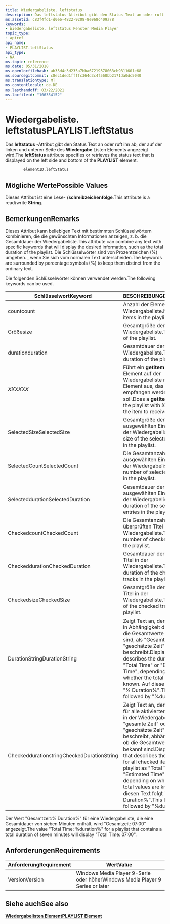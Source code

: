 ```yaml
---
title: Wiedergabeliste. leftstatus
description: Das leftstatus-Attribut gibt den Status Text an oder ruft ihn ab, der auf der linken und unteren Seite des Wiedergabelisten Elements angezeigt wird.
ms.assetid: c83f4fd1-d0e6-4822-9208-8e968c409a78
keywords:
- Wiedergabeliste. leftstatus Fenster Media Player
topic_type:
- apiref
api_name:
- PLAYLIST.leftStatus
api_type:
- NA
ms.topic: reference
ms.date: 05/31/2018
ms.openlocfilehash: ab33d4c3d235a7bba67219378063cb9811601e68
ms.sourcegitcommit: c8ec1ded1ffffc364d3c4f560bb2171da0dc5040
ms.translationtype: MT
ms.contentlocale: de-DE
ms.lasthandoff: 03/22/2021
ms.locfileid: "106354152"
---
```

# <a name="playlistleftstatus"></a><span data-ttu-id="1f9ed-104">Wiedergabeliste. leftstatus</span><span class="sxs-lookup"><span data-stu-id="1f9ed-104">PLAYLIST.leftStatus</span></span>

<span data-ttu-id="1f9ed-105">Das **leftstatus** -Attribut gibt den Status Text an oder ruft ihn ab, der auf der linken und unteren Seite des **Wiedergabe** Listen Elements angezeigt wird.</span><span class="sxs-lookup"><span data-stu-id="1f9ed-105">The **leftStatus** attribute specifies or retrieves the status text that is displayed on the left side and bottom of the **PLAYLIST** element.</span></span>

``` syntax
        elementID.leftStatus
```

## <a name="possible-values"></a><span data-ttu-id="1f9ed-106">Mögliche Werte</span><span class="sxs-lookup"><span data-stu-id="1f9ed-106">Possible Values</span></span>

<span data-ttu-id="1f9ed-107">Dieses Attribut ist eine Lese- **/schreibzeichenfolge**.</span><span class="sxs-lookup"><span data-stu-id="1f9ed-107">This attribute is a read/write **String**.</span></span>

## <a name="remarks"></a><span data-ttu-id="1f9ed-108">Bemerkungen</span><span class="sxs-lookup"><span data-stu-id="1f9ed-108">Remarks</span></span>

<span data-ttu-id="1f9ed-109">Dieses Attribut kann beliebigen Text mit bestimmten Schlüsselwörtern kombinieren, die die gewünschten Informationen anzeigen, z. b. die Gesamtdauer der Wiedergabeliste.</span><span class="sxs-lookup"><span data-stu-id="1f9ed-109">This attribute can combine any text with specific keywords that will display the desired information, such as the total duration of the playlist.</span></span> <span data-ttu-id="1f9ed-110">Die Schlüsselwörter sind von Prozentzeichen (%) umgeben. , wenn Sie sich vom normalen Text unterscheiden.</span><span class="sxs-lookup"><span data-stu-id="1f9ed-110">The keywords are surrounded by percentage symbols (%) to keep them distinct from the ordinary text.</span></span>

<span data-ttu-id="1f9ed-111">Die folgenden Schlüsselwörter können verwendet werden.</span><span class="sxs-lookup"><span data-stu-id="1f9ed-111">The following keywords can be used.</span></span>



| <span data-ttu-id="1f9ed-112">Schlüsselwort</span><span class="sxs-lookup"><span data-stu-id="1f9ed-112">Keyword</span></span>               | <span data-ttu-id="1f9ed-113">BESCHREIBUNG</span><span class="sxs-lookup"><span data-stu-id="1f9ed-113">Description</span></span>                                                                                                                                                                                                  |
|-----------------------|--------------------------------------------------------------------------------------------------------------------------------------------------------------------------------------------------------------|
| <span data-ttu-id="1f9ed-114">count</span><span class="sxs-lookup"><span data-stu-id="1f9ed-114">count</span></span>                 | <span data-ttu-id="1f9ed-115">Anzahl der Elemente in der Wiedergabeliste.</span><span class="sxs-lookup"><span data-stu-id="1f9ed-115">Number of items in the playlist.</span></span>                                                                                                                                                                             |
| <span data-ttu-id="1f9ed-116">Größe</span><span class="sxs-lookup"><span data-stu-id="1f9ed-116">size</span></span>                  | <span data-ttu-id="1f9ed-117">Gesamtgröße der Wiedergabeliste.</span><span class="sxs-lookup"><span data-stu-id="1f9ed-117">Total size of the playlist.</span></span>                                                                                                                                                                                  |
| <span data-ttu-id="1f9ed-118">duration</span><span class="sxs-lookup"><span data-stu-id="1f9ed-118">duration</span></span>              | <span data-ttu-id="1f9ed-119">Gesamtdauer der Wiedergabeliste.</span><span class="sxs-lookup"><span data-stu-id="1f9ed-119">Total duration of the playlist.</span></span>                                                                                                                                                                              |
| <span data-ttu-id="1f9ed-120">*XXX*</span><span class="sxs-lookup"><span data-stu-id="1f9ed-120">*XXX*</span></span>                 | <span data-ttu-id="1f9ed-121">Führt ein **getiteminfo** -Element auf der Wiedergabeliste mit *xxx* als Element aus, das empfangen werden soll.</span><span class="sxs-lookup"><span data-stu-id="1f9ed-121">Does a **getItemInfo** on the playlist with *XXX* being the item to receive.</span></span>                                                                                                                                 |
| <span data-ttu-id="1f9ed-122">SelectedSize</span><span class="sxs-lookup"><span data-stu-id="1f9ed-122">SelectedSize</span></span>          | <span data-ttu-id="1f9ed-123">Gesamtgröße der ausgewählten Einträge in der Wiedergabeliste.</span><span class="sxs-lookup"><span data-stu-id="1f9ed-123">Total size of the selected entries in the playlist.</span></span>                                                                                                                                                          |
| <span data-ttu-id="1f9ed-124">SelectedCount</span><span class="sxs-lookup"><span data-stu-id="1f9ed-124">SelectedCount</span></span>         | <span data-ttu-id="1f9ed-125">Die Gesamtanzahl der ausgewählten Einträge in der Wiedergabeliste.</span><span class="sxs-lookup"><span data-stu-id="1f9ed-125">Total number of selected entries in the playlist.</span></span>                                                                                                                                                            |
| <span data-ttu-id="1f9ed-126">Selectedduration</span><span class="sxs-lookup"><span data-stu-id="1f9ed-126">SelectedDuration</span></span>      | <span data-ttu-id="1f9ed-127">Gesamtdauer der ausgewählten Einträge in der Wiedergabeliste.</span><span class="sxs-lookup"><span data-stu-id="1f9ed-127">Total duration of the selected entries in the playlist.</span></span>                                                                                                                                                      |
| <span data-ttu-id="1f9ed-128">Checkedcount</span><span class="sxs-lookup"><span data-stu-id="1f9ed-128">CheckedCount</span></span>          | <span data-ttu-id="1f9ed-129">Die Gesamtanzahl der überprüften Titel in der Wiedergabeliste.</span><span class="sxs-lookup"><span data-stu-id="1f9ed-129">Total number of checked tracks in the playlist.</span></span>                                                                                                                                                              |
| <span data-ttu-id="1f9ed-130">Checkedduration</span><span class="sxs-lookup"><span data-stu-id="1f9ed-130">CheckedDuration</span></span>       | <span data-ttu-id="1f9ed-131">Gesamtdauer der aktivierten Titel in der Wiedergabeliste.</span><span class="sxs-lookup"><span data-stu-id="1f9ed-131">Total duration of the checked tracks in the playlist.</span></span>                                                                                                                                                        |
| <span data-ttu-id="1f9ed-132">Checkedsize</span><span class="sxs-lookup"><span data-stu-id="1f9ed-132">CheckedSize</span></span>           | <span data-ttu-id="1f9ed-133">Gesamtgröße der aktivierten Titel in der Wiedergabeliste.</span><span class="sxs-lookup"><span data-stu-id="1f9ed-133">Total size of the checked tracks in the playlist.</span></span>                                                                                                                                                            |
| <span data-ttu-id="1f9ed-134">DurationString</span><span class="sxs-lookup"><span data-stu-id="1f9ed-134">DurationString</span></span>        | <span data-ttu-id="1f9ed-135">Zeigt Text an, der die Dauer in Abhängigkeit davon, ob die Gesamtwerte bekannt sind, als "Gesamtzeit" oder "geschätzte Zeit" beschreibt.</span><span class="sxs-lookup"><span data-stu-id="1f9ed-135">Displays text that describes the duration as "Total Time" or "Estimated Time", depending on whether the total values are known.</span></span> <span data-ttu-id="1f9ed-136">Auf diesen Text folgt "% Duration%".</span><span class="sxs-lookup"><span data-stu-id="1f9ed-136">This text is followed by "%duration%".</span></span>                                       |
| <span data-ttu-id="1f9ed-137">Checkeddurationstring</span><span class="sxs-lookup"><span data-stu-id="1f9ed-137">CheckedDurationString</span></span> | <span data-ttu-id="1f9ed-138">Zeigt Text an, der die Dauer für alle aktivierten Elemente in der Wiedergabeliste als "gesamte Zeit" oder "geschätzte Zeit" beschreibt, abhängig davon, ob die Gesamtwerte bekannt sind.</span><span class="sxs-lookup"><span data-stu-id="1f9ed-138">Displays text that describes the duration for all checked items in the playlist as "Total Time" or "Estimated Time", depending on whether the total values are known.</span></span> <span data-ttu-id="1f9ed-139">Auf diesen Text folgt "% Duration%".</span><span class="sxs-lookup"><span data-stu-id="1f9ed-139">This text is followed by "%duration%".</span></span> |



 

<span data-ttu-id="1f9ed-140">Der Wert "Gesamtzeit:% Duration%" für eine Wiedergabeliste, die eine Gesamtdauer von sieben Minuten enthält, wird "Gesamtzeit: 07:00" angezeigt.</span><span class="sxs-lookup"><span data-stu-id="1f9ed-140">The value "Total Time: %duration%" for a playlist that contains a total duration of seven minutes will display "Total Time: 07:00".</span></span>

## <a name="requirements"></a><span data-ttu-id="1f9ed-141">Anforderungen</span><span class="sxs-lookup"><span data-stu-id="1f9ed-141">Requirements</span></span>



| <span data-ttu-id="1f9ed-142">Anforderung</span><span class="sxs-lookup"><span data-stu-id="1f9ed-142">Requirement</span></span> | <span data-ttu-id="1f9ed-143">Wert</span><span class="sxs-lookup"><span data-stu-id="1f9ed-143">Value</span></span> |
|--------------------|---------------------------------------------------|
| <span data-ttu-id="1f9ed-144">Version</span><span class="sxs-lookup"><span data-stu-id="1f9ed-144">Version</span></span><br/> | <span data-ttu-id="1f9ed-145">Windows Media Player 9-Serie oder höher</span><span class="sxs-lookup"><span data-stu-id="1f9ed-145">Windows Media Player 9 Series or later</span></span><br/> |



## <a name="see-also"></a><span data-ttu-id="1f9ed-146">Siehe auch</span><span class="sxs-lookup"><span data-stu-id="1f9ed-146">See also</span></span>

<dl> <dt>

[<span data-ttu-id="1f9ed-147">**Wiedergabelisten Element**</span><span class="sxs-lookup"><span data-stu-id="1f9ed-147">**PLAYLIST Element**</span></span>](playlist-element.md)
</dt> </dl>

 

 





